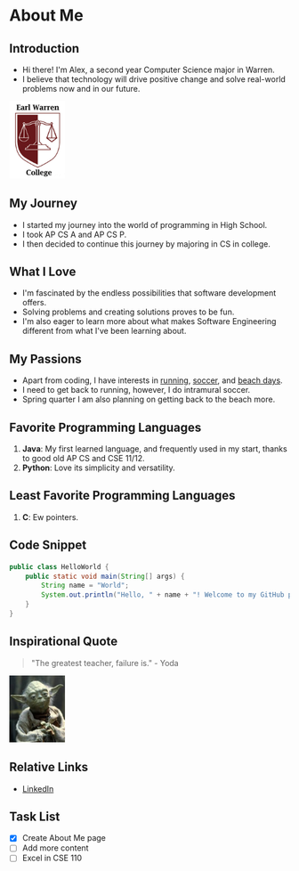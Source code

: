 # About Me

## Introduction
- Hi there! I'm Alex, a second year Computer Science major in Warren.
- I believe that technology will drive positive change and solve real-world problems now and in our future.

<img src="Warren_logo.png" alt="Image Description" width="100">

## My Journey
- I started my journey into the world of programming in High School.
- I took AP CS A and AP CS P.
- I then decided to continue this journey by majoring in CS in college.

## What I Love
- I'm fascinated by the endless possibilities that software development offers.
- Solving problems and creating solutions proves to be fun.
- I'm also eager to learn more about what makes Software Engineering different from what I've been learning about.

## My Passions
- Apart from coding, I have interests in [running](#), [soccer](#), and [beach days](#).
- I need to get back to running, however, I do intramural soccer.
- Spring quarter I am also planning on getting back to the beach more.

## Favorite Programming Languages
1. **Java**: My first learned language, and frequently used in my start, thanks to good old AP CS and CSE 11/12.
2. **Python**: Love its simplicity and versatility.

## Least Favorite Programming Languages
1. **C**: Ew pointers.

## Code Snippet
```java
public class HelloWorld {
    public static void main(String[] args) {
        String name = "World";
        System.out.println("Hello, " + name + "! Welcome to my GitHub page.");
    }
}
```

## Inspirational Quote
> "The greatest teacher, failure is." - Yoda

<img src="yoda.jpeg" alt="Image Description" width="100">

## Relative Links
- [LinkedIn](https://www.linkedin.com/in/alex-turco)

## Task List
- [x] Create About Me page
- [ ] Add more content
- [ ] Excel in CSE 110
